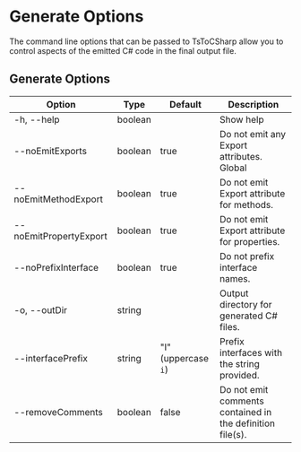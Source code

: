# Generate Options

The command line options that can be passed to TsToCSharp allow you to control aspects of the emitted C# code in the final output file.

## Generate Options

| Option | Type | Default | Description |
|---|---|---|---|
| -h, --help | boolean | | Show help |
| --noEmitExports | boolean | true | Do not emit any Export attributes. Global|
| --noEmitMethodExport | boolean | true | Do not emit Export attribute for methods. |
| --noEmitPropertyExport | boolean | true | Do not emit Export attribute for properties. |
| --noPrefixInterface | boolean | true | Do not prefix interface names. |
| -o, --outDir | string | | Output directory for generated C# files. |
| --interfacePrefix | string | "I" (uppercase `i`) | Prefix interfaces with the string provided. |
| --removeComments | boolean | false | Do not emit comments contained in the definition file(s). |

